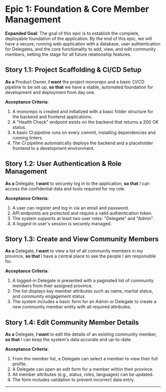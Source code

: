 # Epic 1: Foundation & Core Member Management

**Expanded Goal**: The goal of this epic is to establish the complete, deployable foundation of the application. By the end of this epic, we will have a secure, running web application with a database, user authentication for Delegates, and the core functionality to add, view, and edit community members, setting the stage for all future relationship features.

## Story 1.1: Project Scaffolding & CI/CD Setup
**As a** Product Owner,
**I want** the project monorepo and a basic CI/CD pipeline to be set up,
**so that** we have a stable, automated foundation for development and deployment from day one.

**Acceptance Criteria**:
1.  A monorepo is created and initialized with a basic folder structure for the backend and frontend applications.
2.  A "Health Check" endpoint exists on the backend that returns a 200 OK status.
3.  A basic CI pipeline runs on every commit, installing dependencies and running linters.
4.  The CI pipeline automatically deploys the backend and a placeholder frontend to a development environment.

## Story 1.2: User Authentication & Role Management
**As a** Delegate,
**I want** to securely log in to the application,
**so that** I can access the confidential data and tools required for my role.

**Acceptance Criteria**:
1.  A user can register and log in via an email and password.
2.  API endpoints are protected and require a valid authentication token.
3.  The system supports at least two user roles: "Delegate" and "Admin".
4.  A logged-in user's session is securely managed.

## Story 1.3: Create and View Community Members
**As a** Delegate,
**I want** to view a list of all community members in my province,
**so that** I have a central place to see the people I am responsible for.

**Acceptance Criteria**:
1.  A logged-in Delegate is presented with a paginated list of community members from their assigned province.
2.  The list displays key member attributes such as name, marital status, and community engagement status.
3.  The system includes a basic form for an Admin or Delegate to create a new community member entity with all required attributes.

## Story 1.4: Edit Community Member Details
**As a** Delegate,
**I want** to edit the details of an existing community member,
**so that** I can keep the system's data accurate and up-to-date.

**Acceptance Criteria**:
1.  From the member list, a Delegate can select a member to view their full profile.
2.  A Delegate can open an edit form for a member within their province.
3.  All member attributes (e.g., status, roles, languages) can be updated.
4.  The form includes validation to prevent incorrect data entry.

---
